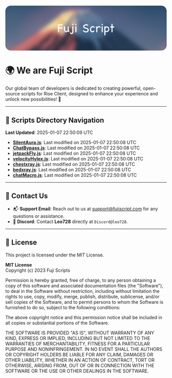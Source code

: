 ![Banner](.github/b.webp)

# 🌍 **We are Fuji Script**

Our global team of developers is dedicated to creating powerful, open-source scripts for Rise Client, designed to enhance your experience and unlock new possibilities! 🌟

---
<!-- SCRIPTS_NAVIGATION_START -->
## 📂 **Scripts Directory Navigation**

**Last Updated**: 2025-01-07 22:50:09 UTC

- **[SilentAura.js](scripts/SilentAura.js)**: Last modified on 2025-01-07 22:50:08 UTC
- **[ChatBypass.js](scripts/ChatBypass.js)**: Last modified on 2025-01-07 22:50:08 UTC
- **[jetpackFly.js](scripts/jetpackFly.js)**: Last modified on 2025-01-07 22:50:08 UTC
- **[velocityHylex.js](scripts/velocityHylex.js)**: Last modified on 2025-01-07 22:50:08 UTC
- **[chestxray.js](scripts/chestxray.js)**: Last modified on 2025-01-07 22:50:08 UTC
- **[bedxray.js](scripts/bedxray.js)**: Last modified on 2025-01-07 22:50:08 UTC
- **[chatMacro.js](scripts/chatMacro.js)**: Last modified on 2025-01-07 22:50:08 UTC

<!-- SCRIPTS_NAVIGATION_END -->

---

## 💬 **Contact Us**  
- 📬 **Support Email**: Reach out to us at [support@fujiscript.com](mailto:support@fujiscript.com) for any questions or assistance.  
- 💬 **Discord**: Contact **Leo728** directly at `Discord@leo728`.

---

## 📜 **License**

This project is licensed under the MIT License.  

**MIT License**  
Copyright (c) 2023 Fuji Scripts  

Permission is hereby granted, free of charge, to any person obtaining a copy of this software and associated documentation files (the "Software"), to deal in the Software without restriction, including without limitation the rights to use, copy, modify, merge, publish, distribute, sublicense, and/or sell copies of the Software, and to permit persons to whom the Software is furnished to do so, subject to the following conditions:  

The above copyright notice and this permission notice shall be included in all copies or substantial portions of the Software.  

THE SOFTWARE IS PROVIDED "AS IS", WITHOUT WARRANTY OF ANY KIND, EXPRESS OR IMPLIED, INCLUDING BUT NOT LIMITED TO THE WARRANTIES OF MERCHANTABILITY, FITNESS FOR A PARTICULAR PURPOSE AND NONINFRINGEMENT. IN NO EVENT SHALL THE AUTHORS OR COPYRIGHT HOLDERS BE LIABLE FOR ANY CLAIM, DAMAGES OR OTHER LIABILITY, WHETHER IN AN ACTION OF CONTRACT, TORT OR OTHERWISE, ARISING FROM, OUT OF OR IN CONNECTION WITH THE SOFTWARE OR THE USE OR OTHER DEALINGS IN THE SOFTWARE.  
